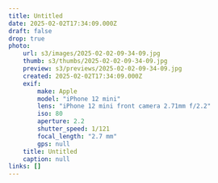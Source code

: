 ```yaml
---
title: Untitled
date: 2025-02-02T17:34:09.000Z
draft: false
drop: true
photo:
    url: s3/images/2025-02-02-09-34-09.jpg
    thumb: s3/thumbs/2025-02-02-09-34-09.jpg
    preview: s3/previews/2025-02-02-09-34-09.jpg
    created: 2025-02-02T17:34:09.000Z
    exif:
        make: Apple
        model: "iPhone 12 mini"
        lens: "iPhone 12 mini front camera 2.71mm f/2.2"
        iso: 80
        aperture: 2.2
        shutter_speed: 1/121
        focal_length: "2.7 mm"
        gps: null
    title: Untitled
    caption: null
links: []
---
```


